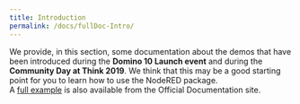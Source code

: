 ```yaml
---
title: Introduction
permalink: /docs/fullDoc-Intro/
---
```


We provide, in this section, some documentation about the demos that have been introduced during the **Domino 10 Launch event** and during the **Community Day at Think 2019**. We think that this may be a good starting point for you to learn how to use the NodeRED package.  
A [full example](https://stefanopog.github.io/node-red-contrib-dominodb-docs/docs/article-Intro/) is also available from the Official Documentation site. 
